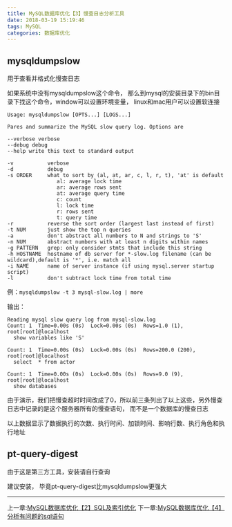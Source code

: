 ```yaml
---
title: MySQL数据库优化【3】慢查日志分析工具
date: 2018-03-19 15:19:46
tags: MySQL
categories: 数据库优化
---
```


## mysqldumpslow

用于查看并格式化慢查日志

如果系统中没有mysqldumpslow这个命令， 那么到mysql的安装目录下的bin目录下找这个命令，window可以设置环境变量， linux和mac用户可以设置软连接

    Usage: mysqldumpslow [OPTS...] [LOGS...]

    Pares and summarize the MySQL slow query log. Options are

    --verbose verbose
    --debug debug
    --help write this text to standard output

    -v           verbose
    -d           debug
    -s ORDER     what to sort by (al, at, ar, c, l, r, t), 'at' is default
                    al: average lock time
                    ar: average rows sent
                    at: average query time
                    c: count
                    l: lock time
                    r: rows sent
                    t: query time
    -r           reverse the sort order (largest last instead of first)
    -t NUM       just show the top n queries
    -a           don't abstract all numbers to N and strings to 'S'
    -n NUM       abstract numbers with at least n digits within names
    -g PATTERN   grep: only consider stmts that include this string
    -h HOSTNAME  hostname of db server for *-slow.log filename (can be wildcard),default is '*', i.e. match all
    -i NAME      name of server instance (if using mysql.server startup script)
    -l           don't subtract lock time from total time

例：`mysqldumpslow -t 3 mysql-slow.log | more`

输出：

    Reading mysql slow query log from mysql-slow.log
    Count: 1  Time=0.00s (0s)  Lock=0.00s (0s)  Rows=1.0 (1), root[root]@localhost
      show variables like 'S'

    Count: 1  Time=0.00s (0s)  Lock=0.00s (0s)  Rows=200.0 (200), root[root]@localhost
      select  * from actor

    Count: 1  Time=0.00s (0s)  Lock=0.00s (0s)  Rows=9.0 (9), root[root]@localhost
      show databases

由于演示，我们把慢查超时时间改成了0，所以前三条列出了以上这些，另外慢查日志中记录的是这个服务器所有的慢查语句， 而不是一个数据库的慢查日志

以上数据显示了数据执行的次数、执行时间、加锁时间、影响行数、执行角色和执行地址

## pt-query-digest
由于这是第三方工具，安装请自行查询

建议安装， 毕竟pt-query-digest比mysqldumpslow更强大

----------------------------------------
上一章:[MySQL数据库优化【2】SQL及索引优化](/MySQL数据库优化【2】SQL及索引优化/)
下一章:[MySQL数据库优化【4】分析有问题的sql语句](/MySQL数据库优化【4】分析有问题的sql语句/)